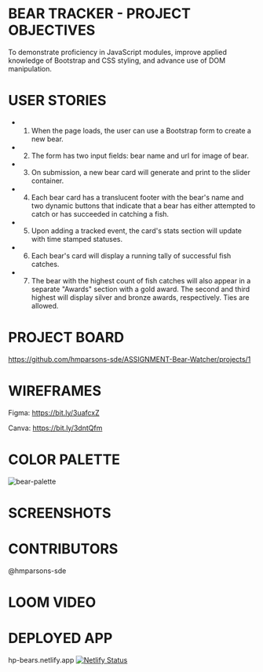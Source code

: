 # BEAR TRACKER - PROJECT OBJECTIVES
To demonstrate proficiency in JavaScript modules, improve applied knowledge of Bootstrap and CSS styling, and advance use of DOM manipulation.

# USER STORIES
- 1. When the page loads, the user can use a Bootstrap form to create a new bear.
- 2. The form has two input fields: bear name and url for image of bear.
- 3. On submission, a new bear card will generate and print to the slider container. 
- 4. Each bear card has a translucent footer with the bear's name and two dynamic buttons that indicate that a bear has either attempted to catch or has succeeded 
     in catching a fish.
- 5. Upon adding a tracked event, the card's stats section will update with time stamped statuses.
- 6. Each bear's card will display a running tally of successful fish catches.
- 7. The bear with the highest count of fish catches will also appear in a separate "Awards" section with a gold award. 
     The second and third highest will display silver and bronze awards, respectively. Ties are allowed.
     
# PROJECT BOARD

https://github.com/hmparsons-sde/ASSIGNMENT-Bear-Watcher/projects/1

# WIREFRAMES

Figma: https://bit.ly/3uafcxZ

Canva: https://bit.ly/3dntQfm

# COLOR PALETTE

![bear-palette](https://user-images.githubusercontent.com/67122062/108271644-b859d600-7136-11eb-8119-6fd301c7d99a.png)

# SCREENSHOTS

# CONTRIBUTORS

@hmparsons-sde

# LOOM VIDEO

# DEPLOYED APP

hp-bears.netlify.app
[![Netlify Status](https://api.netlify.com/api/v1/badges/1c5d82bc-428f-446f-ba43-bc38b4475f54/deploy-status)](https://app.netlify.com/sites/hp-bears/deploys)
